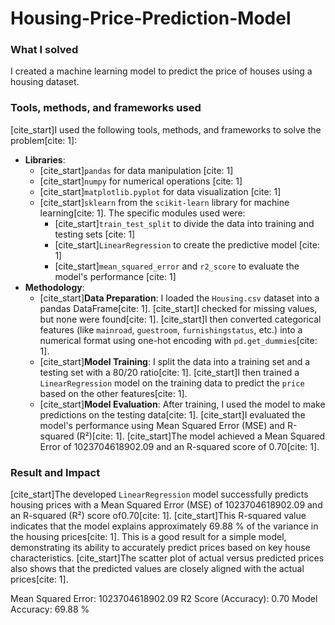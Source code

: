 # Housing-Price-Prediction-Model

### What I solved

I created a machine learning model to predict the price of houses using a housing dataset.

### Tools, methods, and frameworks used

[cite_start]I used the following tools, methods, and frameworks to solve the problem[cite: 1]:
* **Libraries**:
    * [cite_start]`pandas` for data manipulation [cite: 1]
    * [cite_start]`numpy` for numerical operations [cite: 1]
    * [cite_start]`matplotlib.pyplot` for data visualization [cite: 1]
    * [cite_start]`sklearn` from the `scikit-learn` library for machine learning[cite: 1]. The specific modules used were:
        * [cite_start]`train_test_split` to divide the data into training and testing sets [cite: 1]
        * [cite_start]`LinearRegression` to create the predictive model [cite: 1]
        * [cite_start]`mean_squared_error` and `r2_score` to evaluate the model's performance [cite: 1]
* **Methodology**:
    * [cite_start]**Data Preparation**: I loaded the `Housing.csv` dataset into a pandas DataFrame[cite: 1]. [cite_start]I checked for missing values, but none were found[cite: 1]. [cite_start]I then converted categorical features (like `mainroad`, `guestroom`, `furnishingstatus`, etc.) into a numerical format using one-hot encoding with `pd.get_dummies`[cite: 1].
    * [cite_start]**Model Training**: I split the data into a training set and a testing set with a 80/20 ratio[cite: 1]. [cite_start]I then trained a `LinearRegression` model on the training data to predict the `price` based on the other features[cite: 1].
    * [cite_start]**Model Evaluation**: After training, I used the model to make predictions on the testing data[cite: 1]. [cite_start]I evaluated the model's performance using Mean Squared Error (MSE) and R-squared (R²)[cite: 1]. [cite_start]The model achieved a Mean Squared Error of 1023704618902.09 and an R-squared score of 0.70[cite: 1].

### Result and Impact

[cite_start]The developed `LinearRegression` model successfully predicts housing prices with a Mean Squared Error (MSE) of 1023704618902.09 and an R-squared (R²) score of0.70[cite: 1]. [cite_start]This R-squared value indicates that the model explains approximately 69.88 % of the variance in the housing prices[cite: 1]. This is a good result for a simple model, demonstrating its ability to accurately predict prices based on key house characteristics. [cite_start]The scatter plot of actual versus predicted prices also shows that the predicted values are closely aligned with the actual prices[cite: 1].

Mean Squared Error: 1023704618902.09
R2 Score (Accuracy): 0.70
Model Accuracy: 69.88 %
